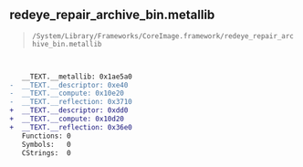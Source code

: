 ## redeye_repair_archive_bin.metallib

> `/System/Library/Frameworks/CoreImage.framework/redeye_repair_archive_bin.metallib`

```diff

 
   __TEXT.__metallib: 0x1ae5a0
-  __TEXT.__descriptor: 0xe40
-  __TEXT.__compute: 0x10e20
-  __TEXT.__reflection: 0x3710
+  __TEXT.__descriptor: 0xdd0
+  __TEXT.__compute: 0x10d20
+  __TEXT.__reflection: 0x36e0
   Functions: 0
   Symbols:   0
   CStrings:  0

```
